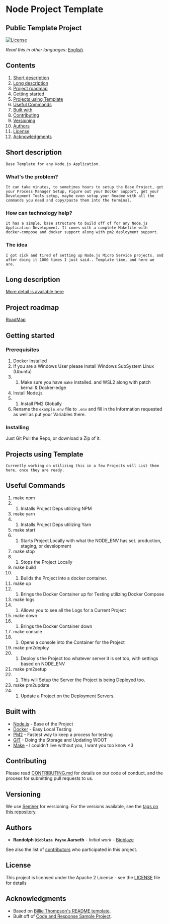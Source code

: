 # Node Project Template
## Public Template Project

[![License](https://img.shields.io/badge/License-Apache2-blue.svg)](https://www.apache.org/licenses/LICENSE-2.0)



*Read this in other languages: [English](README.md).*

## Contents

1. [Short description](#short-description)
1. [Long description](#long-description)
1. [Project roadmap](#project-roadmap)
1. [Getting started](#getting-started)
1. [Projects using Template](#projects-using-template)
1. [Useful Commands](#useful-commands)
1. [Built with](#built-with)
1. [Contributing](#contributing)
1. [Versioning](#versioning)
1. [Authors](#authors)
1. [License](#license)
1. [Acknowledgments](#acknowledgments)

## Short description
    Base Template for any Node.js Application.

### What's the problem?
    It can take minutes, to sometimes hours to setup the Base Project, get your Process Manager Setup, Figure out your Docker Support, get your Development Tools setup, maybe even setup your Readme with all the commands you need and copy/paste them into the terminal.

### How can technology help?
    It has a simple, base structure to build off of for any Node.js Application Development. It comes with a complete Makefile with docker-compose and docker support along with pm2 deployment support.

### The idea
    I got sick and tired of setting up Node.js Micro Service projects, and after doing it 1000 times I just said.. Template time, and here we are.

## Long description

[More detail is available here](DESCRIPTION.md)

## Project roadmap

[RoadMap](ROADMAP.md)

## Getting started

### Prerequisites

1. Docker Installed
2. If you are a Windows User please Install Windows SubSystem Linux (Ubuntu)
2. 1. Make sure you have `make` installed. and WSL2 along with patch kernal & Docker-edge
3. Install Node.js
3. 1. Install PM2 Globally
4. Rename the `example.env` file to `.env` and fill in the Information requested as well as put your Variables there.


### Installing

Just Git Pull the Repo, or download a Zip of it.

## Projects using Template
    Currently working on utilizing this in a few Projects will List them here, once they are ready.

## Useful Commands

1. make npm
1. 1. Installs Project Deps utilizing NPM
2. make yarn
2. 1. Installs Project Deps utilizing Yarn
3. make start
3. 1. Starts Project Locally with what the NODE_ENV has set. production, staging, or development
4. make stop
4. 1. Stops the Project Locally
5. make build
5. 1. Builds the Project into a docker container.
6. make up
6. 1. Brings the Docker Container up for Testing utilizing Docker Compose
7. make logs
7. 1. Allows you to see all the Logs for a Current Project
8. make down
8. 1. Brings the Docker Container down
9. make console
9. 1. Opens a console into the Container for the Project
10. make pm2deploy
10. 1. Deploy's the Project too whatever server it is set too, with settings based on NODE_ENV
11. make pm2setup
11. 1. This will Setup the Server the Project is being Deployed too.
12. make pm2update
12. 1. Update a Project on the Deployment Servers.

## Built with

* [Node.js](https://nodejs.org/en/about/) - Base of the Project
* [Docker](https://www.docker.com/why-docker) - Easy Local Testing
* [PM2](https://pm2.keymetrics.io/docs/usage/pm2-doc-single-page/) - Fastest way to keep a process for testing 
* [GIT](https://git-scm.com/about) - Doing the Storage and Updating WOOT
* [Make](https://www.gnu.org/software/make/manual/make.html) - I couldn't live without you, I want you too know <3

## Contributing

Please read [CONTRIBUTING.md](CONTRIBUTING.md) for details on our code of conduct, and the process for submitting pull requests to us.

## Versioning

We use [SemVer](http://semver.org/) for versioning. For the versions available, see the [tags on this repository](https://github.com/Bioblaze/node-project-template/tags).

## Authors

* **Randolph `Bioblaze Payne` Aarseth** - *Initial work* - [Bioblaze](https://github.com/Bioblaze)

See also the list of [contributors](https://github.com/Bioblaze/node-project-template/graphs/contributors) who participated in this project.

## License

This project is licensed under the Apache 2 License - see the [LICENSE](LICENSE) file for details

## Acknowledgments

* Based on [Billie Thompson's README template](https://gist.github.com/PurpleBooth/109311bb0361f32d87a2).
* Built off of [Code and Response Sample Project](https://github.com/Code-and-Response/Project-Sample).
